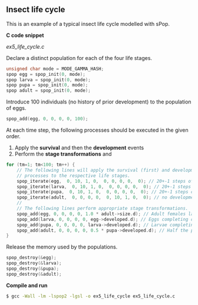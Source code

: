 ## Insect life cycle

This is an example of a typical insect life cycle modelled with sPop.

**C code snippet**

*ex5_life_cycle.c*

Declare a distinct population for each of the four life stages.
```c
unsigned char mode = MODE_GAMMA_HASH;
spop egg = spop_init(0, mode);
spop larva = spop_init(0, mode);
spop pupa = spop_init(0, mode);
spop adult = spop_init(0, mode);
```
Introduce 100 individuals (no history of prior development) to the population of eggs.
```c
spop_add(egg, 0, 0, 0, 0, 100);
```
At each time step, the following processes should be executed in the given order.
1. Apply the **survival** and then the **development** events
2. Perform the **stage transformations** and 
```c
for (tm=1; tm<100; tm++) {
    // The following lines will apply the survival (first) and development (next) 
    // processes to the respective life stages.
    spop_iterate(egg,  0, 10, 1, 0,  0, 0, 0, 0,  0); // 20+-1 steps of development, no death
    spop_iterate(larva,  0, 10, 1, 0,  0, 0, 0, 0,  0); // 20+-1 steps of development, no death
    spop_iterate(pupa,  0, 10, 1, 0,  0, 0, 0, 0,  0); // 20+-1 steps of development, no death
    spop_iterate(adult,  0, 0, 0, 0,  0, 10, 1, 0,  0); // no development, 10+-1 steps of lifetime
    //
    // The following lines perform appropriate stage transformations.
    spop_add(egg, 0, 0, 0, 0, 1.0 * adult->size.d); // Adult females lay 1 egg per day
    spop_add(larva, 0, 0, 0, 0, egg->developed.d); // Eggs completing development will hatch into larvae
    spop_add(pupa, 0, 0, 0, 0, larva->developed.d); // Larvae completing development will hatch into pupae
    spop_add(adult, 0, 0, 0, 0, 0.5 * pupa->developed.d); // Half the pupae will become adult females
}
```
Release the memory used by the populations.
```c
spop_destroy(&egg);
spop_destroy(&larva);
spop_destroy(&pupa);
spop_destroy(&adult);
```

**Compile and run**

```bash
$ gcc -Wall -lm -lspop2 -lgsl -o ex5_life_cycle ex5_life_cycle.c
```
